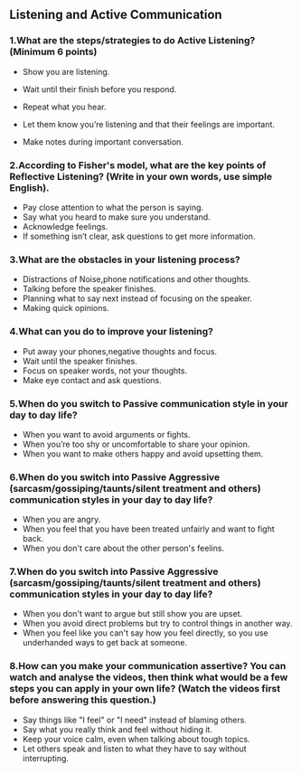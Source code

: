 ## Listening and Active Communication
### 1.What are the steps/strategies to do Active Listening? (Minimum 6 points)
* Show you are listening.

* Wait until their finish before you respond.

* Repeat what you hear.


* Let them know you’re listening and that their feelings are important.

* Make notes during important conversation.

### 2.According to Fisher's model, what are the key points of Reflective Listening? (Write in your own words, use simple English).

*  Pay close attention to what the person is saying.
* Say what you heard to make sure you understand.
* Acknowledge feelings.
* If something isn’t clear, ask questions to get more information.

### 3.What are the obstacles in your listening process?
* Distractions of Noise,phone notifications and other thoughts.
* Talking before the speaker finishes.
* Planning what to say next instead of focusing on the speaker.
* Making quick opinions.

### 4.What can you do to improve your listening?
* Put away your phones,negative thoughts and focus.
* Wait until the speaker finishes.
* Focus on speaker words, not your thoughts.
* Make eye contact and ask questions.

### 5.When do you switch to Passive communication style in your day to day life?
* When you want to avoid arguments or fights.
* When you’re too shy or uncomfortable to share your opinion.
* When you want to make others happy and avoid upsetting them.
### 6.When do you switch into Passive Aggressive (sarcasm/gossiping/taunts/silent treatment and others) communication styles in your day to day life?
* When you are angry.
* When you feel that you have been treated unfairly and want to fight back.
* When you don't care about the other person's feelins.
### 7.When do you switch into Passive Aggressive (sarcasm/gossiping/taunts/silent treatment and others) communication styles in your day to day life?
* When you don't want to argue but still show you are upset.
* When you avoid direct problems but try to control things in another way.
* When you feel like you can't say how you feel directly, so you use underhanded ways to get back at someone.

### 8.How can you make your communication assertive? You can watch and analyse the videos, then think what would be a few steps you can apply in your own life? (Watch the videos first before answering this question.)
* Say things like "I feel" or "I need" instead of blaming others.
* Say what you really think and feel without hiding it.
* Keep your voice calm, even when talking about tough topics.
* Let others speak and listen to what they have to say without interrupting.